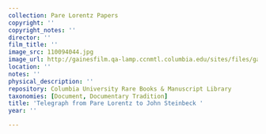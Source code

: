 ```yaml
---
collection: Pare Lorentz Papers
copyright: ''
copyright_notes: ''
director: ''
film_title: ''
image_src: 110094044.jpg
image_url: http://gainesfilm.qa-lamp.ccnmtl.columbia.edu/sites/files/gainesfilm/images/110094044.jpg
location: ''
notes: ''
physical_description: ''
repository: Columbia University Rare Books & Manuscript Library
taxonomies: [Document, Documentary Tradition]
title: 'Telegraph from Pare Lorentz to John Steinbeck '
year: ''

---
```

